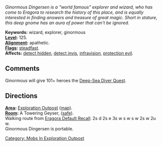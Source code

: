 *Ginormous Dingersen is a "world famous" explorer and wizard, who has
come to Eragora to research the history of this place, and is equally
interested in finding answers and treasure of great magic. Short in
stature, this deep gnome has an aura of power that can't be ignored.*

**Keywords:** wizard, explorer, ginormous  
**[Level](Level "wikilink"):** 125.  
**[Alignment](Alignment "wikilink"):** apathetic.  
**[Flags](:Category:_Mob_Types "wikilink"):**
[steadfast](Sentinel_Mobs "wikilink").  
**Affects:** [detect hidden](Detect_Hidden "wikilink"), [detect
invis](Detect_Invis "wikilink"), [infravision](Infravision "wikilink"),
[protection evil](Protection_Evil "wikilink").  

## Comments

Ginormous will give 101+ heroes the [Deep-Sea Diver
Quest](Deep-Sea_Diver_Quest "wikilink").

## Directions

**[Area](:Category:_Areas "wikilink"):** [ Exploration
Outpost](:Category:_Exploration_Outpost "wikilink")
([map](Exploration_Outpost_Map "wikilink")).  
**[Room](:Category:_Rooms "wikilink"):** A Towering Geyser,
([safe](Safe_Rooms "wikilink")).  
Walking route from [Eragora Default
Recall](Eragora_Default_Recall "wikilink"): 2s d 2s e 3s w s w s w 2s w
2u w.  
Ginormous Dingersen is portable.  

[Category: Mobs In Exploration
Outpost](Category:_Mobs_In_Exploration_Outpost "wikilink")

